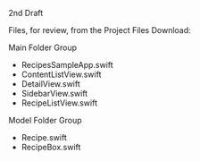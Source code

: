 2nd Draft

Files, for review, from the Project Files Download:

Main Folder Group
* RecipesSampleApp.swift
* ContentListView.swift
* DetailView.swift
* SidebarView.swift
* RecipeListView.swift

Model Folder Group
* Recipe.swift
* RecipeBox.swift

